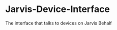 Jarvis-Device-Interface
=======================

The interface that talks to devices on Jarvis Behalf
